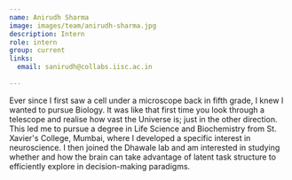 ```yaml
---
name: Anirudh Sharma
image: images/team/anirudh-sharma.jpg
description: Intern
role: intern
group: current
links:
  email: sanirudh@collabs.iisc.ac.in
  
---
```


Ever since I first saw a cell under a microscope back in fifth grade, I knew I wanted to pursue Biology. It was like that first time you look through a telescope and realise how vast the Universe is; just in the other direction. This led me to pursue a degree in Life Science and Biochemistry from St. Xavier's College, Mumbai, where I developed a specific interest in neuroscience. I then joined the Dhawale lab and am interested in studying whether and how the brain can take advantage of latent task structure to efficiently explore in decision-making paradigms.